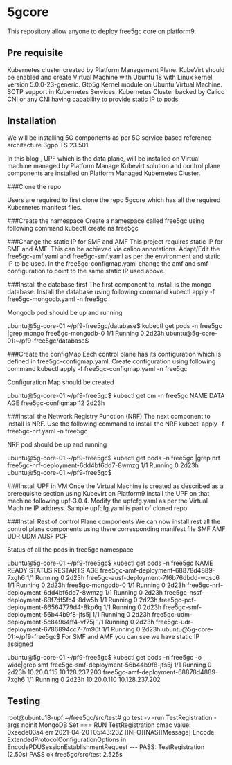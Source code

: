 # 5gcore

This repository allow anyone to deploy free5gc core on platform9.

## Pre requisite

Kubernetes cluster created by Platform Management Plane.
KubeVirt should be enabled and create Virtual Machine with Ubuntu 18 with Linux kernel version 5.0.0-23-generic.
Gtp5g Kernel module on Ubuntu Virtual Machine.
SCTP support in Kubernetes Services.
Kubernetes Cluster backed by Calico CNI or any CNI having capability to provide static IP to pods.



## Installation

We will be installing 5G components as per 5G service based reference architecture 3gpp TS 23.501


In this blog , UPF which is the data plane, will be installed on Virtual machine managed by Platform Manage Kubevirt solution and control plane components are installed on Platform Managed Kubernetes Cluster.

###Clone the repo 

Users are required to first clone the repo 5gcore which has all the required Kubernetes manifest files.

###Create the namespace
Create a namespace called free5gc using following command
kubectl create ns free5gc

###Change the static IP for SMF and AMF
This project requires static IP for SMF and AMF. This can be achieved via calico annotations.
Adapt/Edit  the free5gc-amf.yaml and free5gc-smf.yaml as per the environment and static IP to be used.
In  the free5gc-configmap.yaml change the amf and smf configuration to point to the same static IP used above.

###Install the database first
The first component to install is the mongo database. Install the database using following command
kubectl apply -f free5gc-mongodb.yaml -n free5gc

Mongodb pod should be up and running

ubuntu@5g-core-01:~/pf9-free5gc/database$ kubectl get pods -n free5gc |grep mongo
free5gc-mongodb-0                          1/1     Running   0          2d23h
ubuntu@5g-core-01:~/pf9-free5gc/database$ 

###Create the configMap
Each control plane has its configuration which is defined in free5gc-configmap.yaml.
Create configuration using following command
	kubectl apply -f free5gc-configmap.yaml -n free5gc


Configuration Map should be created

ubuntu@5g-core-01:~/pf9-free5gc$ kubectl get cm -n free5gc 
NAME                DATA   AGE
free5gc-configmap   12     2d23h


###Install the Network Registry Function (NRF)
The next component to install is NRF. Use the following command to install the NRF
	kubectl apply -f free5gc-nrf.yaml -n free5gc

NRF pod should be up and running

ubuntu@5g-core-01:~/pf9-free5gc$ kubectl get pods -n free5gc |grep nrf
free5gc-nrf-deployment-6dd4bf6dd7-8wmzg    1/1     Running   0          2d23h
ubuntu@5g-core-01:~/pf9-free5gc$

###Install UPF in VM
Once the Virtual Machine is created as described as a prerequisite section using Kubevirt on Platform9 install the UPF on that machine following upf-3.0.4. 
Modify the upfcfg.yaml as per the Virtual Machine IP address. Sample upfcfg.yaml is part of cloned repo.

###Install Rest of control Plane components
We can now install rest all the control plane components using there corresponding manifest file
SMF
AMF
UDR
UDM
AUSF
PCF

Status of all the pods in free5gc namespace

ubuntu@5g-core-01:~/pf9-free5gc$ kubectl get pods -n free5gc 
NAME                                       READY   STATUS    RESTARTS   AGE
free5gc-amf-deployment-68878d4889-7xgh6    1/1     Running   0          2d23h
free5gc-ausf-deployment-7f6b76dbdd-wqsc6   1/1     Running   0          2d23h
free5gc-mongodb-0                          1/1     Running   0          2d23h
free5gc-nrf-deployment-6dd4bf6dd7-8wmzg    1/1     Running   0          2d23h
free5gc-nssf-deployment-68f7df5fc4-8dw5h   1/1     Running   0          2d23h
free5gc-pcf-deployment-86564779d4-8kp6q    1/1     Running   0          2d23h
free5gc-smf-deployment-56b44b9f8-jfs5j     1/1     Running   0          2d23h
free5gc-udm-deployment-5c84964ff4-vf75j    1/1     Running   0          2d23h
free5gc-udr-deployment-6786894cc7-7m96t    1/1     Running   0          2d23h
ubuntu@5g-core-01:~/pf9-free5gc$ 
For SMF and AMF you can see we have static IP assigned 

ubuntu@5g-core-01:~/pf9-free5gc$ kubectl get pods -n free5gc  -o wide|grep smf
free5gc-smf-deployment-56b44b9f8-jfs5j     1/1     Running   0          2d23h   10.20.0.115   10.128.237.203   <none>           <none>
free5gc-amf-deployment-68878d4889-7xgh6    1/1     Running   0          2d23h   10.20.0.110   10.128.237.202   <none>           <none>

## Testing

root@ubuntu18-upf:~/free5gc/src/test# go test -v -run TestRegistration -args noinit
MongoDB Set
=== RUN   TestRegistration
cmac value: 0xeede03a4
err <nil>
2021-04-20T05:43:23Z [INFO][NAS][Message] Encode ExtendedProtocolConfigurationOptions in EncodePDUSessionEstablishmentRequest
--- PASS: TestRegistration (2.50s)
PASS
ok      free5gc/src/test        2.525s
